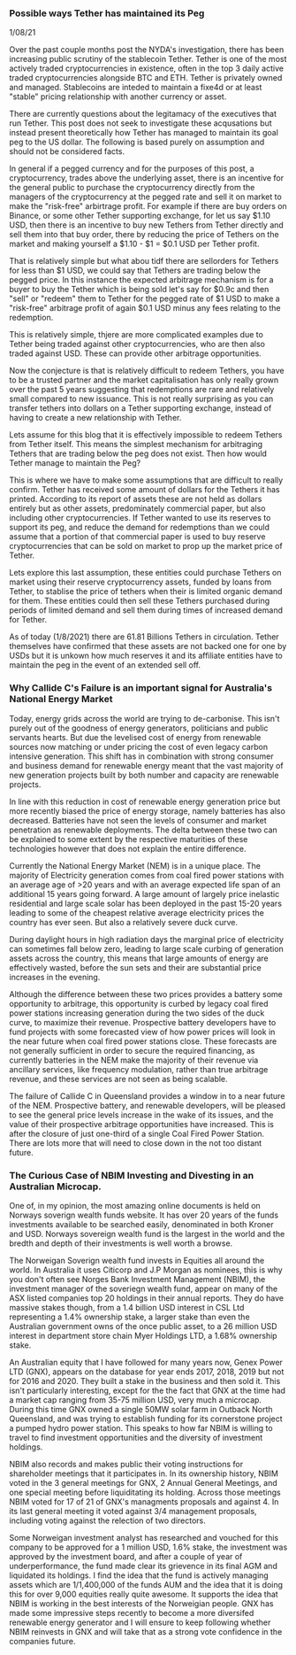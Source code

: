 ### Possible ways Tether has maintained its Peg
1/08/21

Over the past couple months post the NYDA's investigation, there has been increasing public scrutiny of the stablecoin Tether. Tether is one of the most actively traded cryptocurrencies in existence, often in the top 3 daily active traded cryptocurrencies alongside BTC and ETH. Tether is privately owned and managed. Stablecoins are inteded to maintain a fixe4d or at least "stable" pricing relationship with another currency or asset. 

There are currently questions about the legitamacy of the executives that run Tether. This post does not seek to investigate these acqusations but instead present theoretically how Tether has managed to maintain its goal peg to the US dollar. The following is based purely on assumption and should not be considered facts.

In general if a pegged currency and for the purposes of this post, a cryptocurrency, trades above the underlying asset, there is an incentive for the general public to purchase the cryptocurrency directly from the managers of the cryptocurrency at the pegged rate and sell it on market to make the "risk-free" arbirtrage profit. For example if there are buy orders on Binance, or some other Tether supporting exchange, for let us say $1.10 USD, then there is an incentive to buy new Tethers from Tether directly and sell them into that buy order, there by reducing the price of Tethers on the market and making yourself a $1.10 - $1 = $0.1 USD per Tether profit. 

That is relatively simple but what abou tidf there are sellorders for Tethers for less than $1 USD, we could say that Tethers are trading below the pegged price. In this instance the expected arbitrage mechanism is for a buyer to buy the Tether which is being sold let's say for $0.9c and then "sell" or "redeem" them to Tether for the pegged rate of $1 USD to make a "risk-free" arbitrage profit of again $0.1 USD minus any fees relating to the redemption.

This is relatively simple, thjere are more complicated examples due to Tether being traded against other cryptocurrencies, who are then also traded against USD. These can provide other arbitrage opportunities.

Now the conjecture is that is relatively difficult to redeem Tethers, you have to be a trusted partner and the market capitalisation has only really grown over the past 5 years suggesting that redemptions are rare and relatively small compared to new issuance. This is not really surprising as you can transfer tethers into dollars on a Tether supporting exchange, instead of having to create a new relationship with Tether.

Lets assume for this blog that it is effectively impossible to redeem Tethers from Tether itself. This means the simplest mechanism for arbitraging Tethers that are trading below the peg does not exist. Then how would Tether manage to maintain the Peg?

This is where we have to make some assumptions that are difficult to really confirm. Tether has received some amount of dollars for the Tethers it has printed. According to its report of assets these are not held as dollars entirely but as other assets, predominately commercial paper, but also including other cryptocurrencies. If Tether wanted to use its reserves to support its peg, and reduce the demand for redemptions than we could assume that a portion of that commercial paper is used to buy reserve cryptocurrencies that can be sold on market to prop up the market price of Tether.

Lets explore this last assumption, these entities could purchase Tethers on market using their reserve cryptocurrency assets, funded by loans from Tether, to stablise the price of tethers when their is limited organic demand for them. These entities could then sell these Tethers purchased during periods of limited demand and sell them during times of increased demand for Tether.

As of today (1/8/2021) there are 61.81 Billions Tethers in circulation. Tether themselves have confirmed that these assets are not backed one for one by USDs but it is unkown how much reserves it and its affiliate entities have to maintain the peg in the event of an extended sell off.

### Why Callide C's Failure is an important signal for Australia's National Energy Market

Today, energy grids across the world are trying to de-carbonise. This isn't purely out of the goodness of energy generators, politicians and public servants hearts. But due the levelised cost of energy from renewable sources now matching or under pricing the cost of even legacy carbon intensive generation. This shift has in combination with strong consumer and business demand for renewable energy meant that the vast majority of new generation projects built by both number and capacity are renewable projects.

In line with this reduction in cost of renewable energy generation price but more recently biased the price of energy storage, namely batteries has also decreased. Batteries have not seen the levels of consumer and market penetration as renewable deployments. The delta between these two can be explained to some extent by the respective maturities of these technologies however that does not explain the entire difference.

Currently the National Energy Market (NEM) is in a unique place. The majority of Electricity generation comes from coal fired power stations with an average age of >20 years and with an average expected life span of an additional 15 years going forward. A large amount of largely price inelastic residential and large scale solar has been deployed in the past 15-20 years leading to some of the cheapest relative average electricity prices the country has ever seen. But also a relatively severe duck curve.

During daylight hours in high radiation days the marginal price of electricity can sometimes fall below zero, leading to large scale curbing of generation assets across the country, this means that large amounts of energy are effectively wasted, before the sun sets and their are substantial price increases in the evening.

Although the difference between these two prices provides a battery some opportunity to arbitrage, this opportunity is curbed by legacy coal fired power stations increasing generation during the two sides of the duck curve, to maximize their revenue. Prospective battery developers have to fund projects with some forecasted view of how power prices will look in the near future when coal fired power stations close. These forecasts are not generally sufficient in order to secure the required financing, as currently batteries in the NEM make the majority of their revenue via ancillary services, like frequency modulation, rather than true arbitrage revenue, and these services are not seen as being scalable.

The failure of Callide C in Queensland provides a window in to a near future of the NEM. Prospective battery, and renewable developers, will be pleased to see the general price levels increase in the wake of its issues, and the value of their prospective arbitrage opportunities have increased. This is after the closure of just one-third of a single Coal Fired Power Station. There are lots more that will need to close down in the not too distant future.

### The Curious Case of NBIM Investing and Divesting in an Australian Microcap.

One of, in my opinion, the most amazing online documents is held on Norways soverign wealth funds website. It has over 20 years of the funds investments available to be searched easily, denominated in both Kroner and USD. Norways sovereign wealth fund is the largest in the world and the bredth and depth of their investments is well worth a browse.

The Norweigan Soverign wealth fund invests in Equities all around the world. In Australia it uses Citicorp and J.P Morgan as nominees, this is why you don't often see Norges Bank Investment Management (NBIM), the investment manager of the soveriegn wealth fund, appear on many of the ASX listed companies top 20 holdings in their annual reports. They do have massive stakes though, from a 1.4 billion USD interest in CSL Ltd representing a 1.4% ownership stake, a larger stake than even the Australian government owns of the once public asset, to a 26 million USD interest in department store chain Myer Holdings LTD, a 1.68% ownership stake.

An Australian equity that I have followed for many years now, Genex Power LTD (GNX), appears on the database for year ends 2017, 2018, 2019 but not for 2016 and 2020. They built a stake in the business and then sold it. This isn't particularly interesting, except for the the fact that GNX at the time had a market cap ranging from  35-75 million USD, very much a microcap. During this time GNX owned a single 50MW solar farm in Outback North Queensland, and was trying to establish funding for its cornerstone project a pumped hydro power station. This speaks to how far NBIM is willing to travel to find investment opportunities and the diversity of investment holdings.

NBIM also records and makes public their voting instructions for shareholder meetings that it participates in. In its ownership history, NBIM voted in the 3 general meetings for GNX, 2 Annual General Meetings, and one special meeting before liquiditating its holding. Across those meetings NBIM voted for 17 of 21 of GNX's managments proposals and against 4. In its last general meeting it voted against 3/4 management proposals, including voting against the relection of two directors.

Some Norweigan investment analyst has researched and vouched for this company to be approved for a 1 million USD, 1.6% stake, the investment was approved by the investment board, and after a couple of year of underperformance, the fund made clear its grievence in its final AGM and liquidated its holdings. I find the idea that the fund is actively managing assets which are 1/1,400,000 of the funds AUM and the idea that it is doing this for over 9,000 equities really quite awesome. It supports the idea that NBIM is working in the best interests of the Norweigian people. GNX has made some impressive steps recently to become a more diversifed renewable energy generator and I will ensure to keep following whether NBIM reinvests in GNX and will take that as a strong vote confidence in the companies future.
